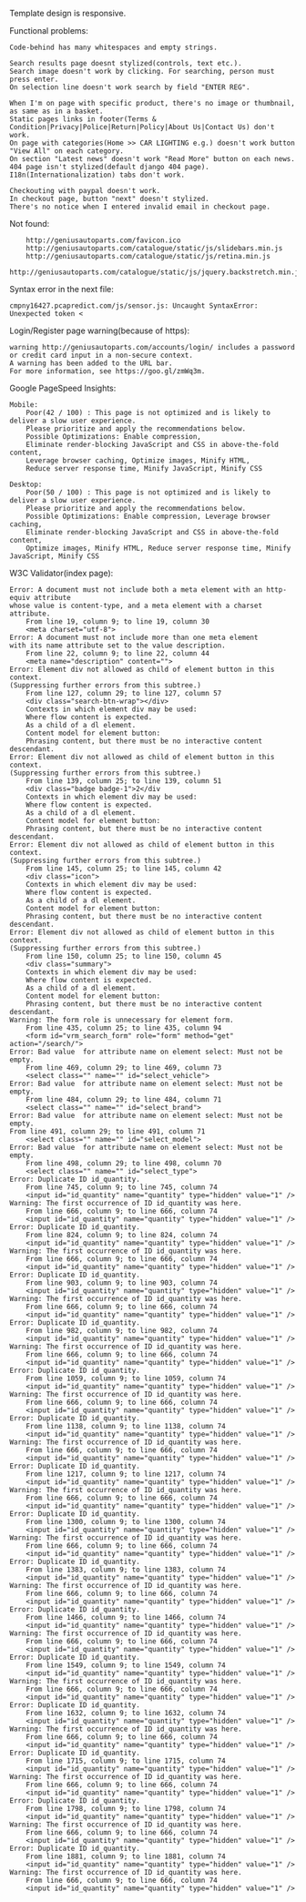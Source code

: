 Template design is responsive.


Functional problems:
    
    Code-behind has many whitespaces and empty strings.
    
    Search results page doesnt stylized(controls, text etc.).
    Search image doesn't work by clicking. For searching, person must press enter.
    On selection line doesn't work search by field "ENTER REG".
    
    When I'm on page with specific product, there's no image or thumbnail, as same as in a basket.
    Static pages links in footer(Terms & Condition|Privacy|Police|Return|Policy|About Us|Contact Us) don't work.
    On page with categories(Home >> CAR LIGHTING e.g.) doesn't work button "View All" on each category.
    On section "Latest news" doesn't work "Read More" button on each news.
    404 page isn't stylized(default django 404 page).
    I18n(Internationalization) tabs don't work.
    
    Checkouting with paypal doesn't work.
    In checkout page, button "next" doesn't stylized.
    There's no notice when I entered invalid email in checkout page.
    

Not found:

        http://geniusautoparts.com/favicon.ico
        http://geniusautoparts.com/catalogue/static/js/slidebars.min.js 
        http://geniusautoparts.com/catalogue/static/js/retina.min.js 
        http://geniusautoparts.com/catalogue/static/js/jquery.backstretch.min.js


Syntax error in the next file:

    cmpny16427.pcapredict.com/js/sensor.js: Uncaught SyntaxError: Unexpected token <


Login/Register page warning(because of https):

    warning http://geniusautoparts.com/accounts/login/ includes a password
    or credit card input in a non-secure context.
    A warning has been added to the URL bar.
    For more information, see https://goo.gl/zmWq3m.


Google PageSpeed Insights:

    Mobile:
        Poor(42 / 100) : This page is not optimized and is likely to deliver a slow user experience.
        Please prioritize and apply the recommendations below.
        Possible Optimizations: Enable compression,
        Eliminate render-blocking JavaScript and CSS in above-the-fold content,
        Leverage browser caching, Optimize images, Minify HTML,
        Reduce server response time, Minify JavaScript, Minify CSS

    Desktop:
        Poor(50 / 100) : This page is not optimized and is likely to deliver a slow user experience.
        Please prioritize and apply the recommendations below.
        Possible Optimizations: Enable compression, Leverage browser caching,
        Eliminate render-blocking JavaScript and CSS in above-the-fold content,
        Optimize images, Minify HTML, Reduce server response time, Minify JavaScript, Minify CSS


W3C Validator(index page):

    Error: A document must not include both a meta element with an http-equiv attribute
    whose value is content-type, and a meta element with a charset attribute.
        From line 19, column 9; to line 19, column 30
        <meta charset="utf-8">
    Error: A document must not include more than one meta element
    with its name attribute set to the value description.
        From line 22, column 9; to line 22, column 44
        <meta name="description" content="">
    Error: Element div not allowed as child of element button in this context.
    (Suppressing further errors from this subtree.)
        From line 127, column 29; to line 127, column 57
        <div class="search-btn-wrap"></div>
        Contexts in which element div may be used:
        Where flow content is expected.
        As a child of a dl element.
        Content model for element button:
        Phrasing content, but there must be no interactive content descendant.
    Error: Element div not allowed as child of element button in this context.
    (Suppressing further errors from this subtree.)
        From line 139, column 25; to line 139, column 51
        <div class="badge badge-1">2</div
        Contexts in which element div may be used:
        Where flow content is expected.
        As a child of a dl element.
        Content model for element button:
        Phrasing content, but there must be no interactive content descendant.
    Error: Element div not allowed as child of element button in this context.
    (Suppressing further errors from this subtree.)
        From line 145, column 25; to line 145, column 42
        <div class="icon">
        Contexts in which element div may be used:
        Where flow content is expected.
        As a child of a dl element.
        Content model for element button:
        Phrasing content, but there must be no interactive content descendant.
    Error: Element div not allowed as child of element button in this context.
    (Suppressing further errors from this subtree.)
        From line 150, column 25; to line 150, column 45
        <div class="summary">
        Contexts in which element div may be used:
        Where flow content is expected.
        As a child of a dl element.
        Content model for element button:
        Phrasing content, but there must be no interactive content descendant.
    Warning: The form role is unnecessary for element form.
        From line 435, column 25; to line 435, column 94
        <form id="vrm_search_form" role="form" method="get" action="/search/">
    Error: Bad value  for attribute name on element select: Must not be empty.
        From line 469, column 29; to line 469, column 73
        <select class="" name="" id="select_vehicle">
    Error: Bad value  for attribute name on element select: Must not be empty.
        From line 484, column 29; to line 484, column 71
        <select class="" name="" id="select_brand">
    Error: Bad value  for attribute name on element select: Must not be empty.
    From line 491, column 29; to line 491, column 71
        <select class="" name="" id="select_model">
    Error: Bad value  for attribute name on element select: Must not be empty.
        From line 498, column 29; to line 498, column 70
        <select class="" name="" id="select_type">
    Error: Duplicate ID id_quantity.
        From line 745, column 9; to line 745, column 74
        <input id="id_quantity" name="quantity" type="hidden" value="1" />
    Warning: The first occurrence of ID id_quantity was here.
        From line 666, column 9; to line 666, column 74
        <input id="id_quantity" name="quantity" type="hidden" value="1" />
    Error: Duplicate ID id_quantity.
        From line 824, column 9; to line 824, column 74
        <input id="id_quantity" name="quantity" type="hidden" value="1" />
    Warning: The first occurrence of ID id_quantity was here.
        From line 666, column 9; to line 666, column 74
        <input id="id_quantity" name="quantity" type="hidden" value="1" />
    Error: Duplicate ID id_quantity.
        From line 903, column 9; to line 903, column 74
        <input id="id_quantity" name="quantity" type="hidden" value="1" />
    Warning: The first occurrence of ID id_quantity was here.
        From line 666, column 9; to line 666, column 74
        <input id="id_quantity" name="quantity" type="hidden" value="1" />
    Error: Duplicate ID id_quantity.
        From line 982, column 9; to line 982, column 74
        <input id="id_quantity" name="quantity" type="hidden" value="1" />
    Warning: The first occurrence of ID id_quantity was here.
        From line 666, column 9; to line 666, column 74
        <input id="id_quantity" name="quantity" type="hidden" value="1" />
    Error: Duplicate ID id_quantity.
        From line 1059, column 9; to line 1059, column 74
        <input id="id_quantity" name="quantity" type="hidden" value="1" />
    Warning: The first occurrence of ID id_quantity was here.
        From line 666, column 9; to line 666, column 74
        <input id="id_quantity" name="quantity" type="hidden" value="1" />
    Error: Duplicate ID id_quantity.
        From line 1138, column 9; to line 1138, column 74
        <input id="id_quantity" name="quantity" type="hidden" value="1" />
    Warning: The first occurrence of ID id_quantity was here.
        From line 666, column 9; to line 666, column 74
        <input id="id_quantity" name="quantity" type="hidden" value="1" />
    Error: Duplicate ID id_quantity.
        From line 1217, column 9; to line 1217, column 74
        <input id="id_quantity" name="quantity" type="hidden" value="1" />
    Warning: The first occurrence of ID id_quantity was here.
        From line 666, column 9; to line 666, column 74
        <input id="id_quantity" name="quantity" type="hidden" value="1" />
    Error: Duplicate ID id_quantity.
        From line 1300, column 9; to line 1300, column 74
        <input id="id_quantity" name="quantity" type="hidden" value="1" />
    Warning: The first occurrence of ID id_quantity was here.
        From line 666, column 9; to line 666, column 74
        <input id="id_quantity" name="quantity" type="hidden" value="1" />
    Error: Duplicate ID id_quantity.
        From line 1383, column 9; to line 1383, column 74
        <input id="id_quantity" name="quantity" type="hidden" value="1" />
    Warning: The first occurrence of ID id_quantity was here.
        From line 666, column 9; to line 666, column 74
        <input id="id_quantity" name="quantity" type="hidden" value="1" />
    Error: Duplicate ID id_quantity.
        From line 1466, column 9; to line 1466, column 74
        <input id="id_quantity" name="quantity" type="hidden" value="1" />
    Warning: The first occurrence of ID id_quantity was here.
        From line 666, column 9; to line 666, column 74
        <input id="id_quantity" name="quantity" type="hidden" value="1" />
    Error: Duplicate ID id_quantity.
        From line 1549, column 9; to line 1549, column 74
        <input id="id_quantity" name="quantity" type="hidden" value="1" />
    Warning: The first occurrence of ID id_quantity was here.
        From line 666, column 9; to line 666, column 74
        <input id="id_quantity" name="quantity" type="hidden" value="1" />
    Error: Duplicate ID id_quantity.
        From line 1632, column 9; to line 1632, column 74
        <input id="id_quantity" name="quantity" type="hidden" value="1" />
    Warning: The first occurrence of ID id_quantity was here.
        From line 666, column 9; to line 666, column 74
        <input id="id_quantity" name="quantity" type="hidden" value="1" />
    Error: Duplicate ID id_quantity.
        From line 1715, column 9; to line 1715, column 74
        <input id="id_quantity" name="quantity" type="hidden" value="1" />
    Warning: The first occurrence of ID id_quantity was here.
        From line 666, column 9; to line 666, column 74
        <input id="id_quantity" name="quantity" type="hidden" value="1" />
    Error: Duplicate ID id_quantity.
        From line 1798, column 9; to line 1798, column 74
        <input id="id_quantity" name="quantity" type="hidden" value="1" />
    Warning: The first occurrence of ID id_quantity was here.
        From line 666, column 9; to line 666, column 74
        <input id="id_quantity" name="quantity" type="hidden" value="1" />
    Error: Duplicate ID id_quantity.
        From line 1881, column 9; to line 1881, column 74
        <input id="id_quantity" name="quantity" type="hidden" value="1" />
    Warning: The first occurrence of ID id_quantity was here.
        From line 666, column 9; to line 666, column 74
        <input id="id_quantity" name="quantity" type="hidden" value="1" />
